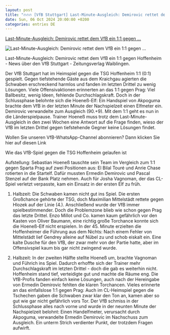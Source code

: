 ```yaml
---
layout: post
title: "🔥🔥🔥 [VfB Stuttgart] Last-Minute-Ausgleich: Demirovic rettet dem VfB ein 1:1 gegen ..."
date: Sun, 06 Oct 2024 20:00:00 +0200
categories: entries DE
---
```

[Last-Minute-Ausgleich: Demirovic rettet dem VfB ein 1:1 gegen ...](https://www.zvw.de/vfb-stuttgart/last-minute-ausgleich-demirovic-rettet-dem-vfb-ein-11-gegen-hoffenheim_arid-873866)

![Last-Minute-Ausgleich: Demirovic rettet dem VfB ein 1:1 gegen ...](https://www.zvw.de/cms_media/module_img/6353/3176561_1_org_Bau-20241006-HB-006.jpg)

Last-Minute-Ausgleich: Demirovic rettet dem VfB ein 1:1 gegen Hoffenheim - News über den VfB Stuttgart - Zeitungsverlag Waiblingen.

Der VfB Stuttgart hat im Heimspiel gegen die TSG Hoffenheim 1:1 (0:1) gespielt. Gegen tiefstehende Gäste aus dem Kraichgau agierten die Schwaben erschreckend harmlos und fanden im letzten Drittel zu wenig Lösungen. Viele Offensivaktionen erinnerten an das 1:1 gegen Prag: Viel Ballbesitz, wenig Ideen, fehlende Durchschlagskraft. Doch in der Schlussphase belohnte sich die Hoeneß-Elf: Ein Handspiel von Akpoguma brachte dem VfB in der letzten Minute der Nachspielzeit einen Elfmeter ein. Demirovic verwandelte zum Ausgleich (90.+9). Mit dem 1:1 geht es nun in die Länderspielpause. Trainer Hoeneß muss trotz dem Last-Minute-Ausgleich in den zwei Wochen eine Antwort auf die Frage finden, wieso der VfB im letzten Drittel gegen tiefstehende Gegner keine Lösungen findet.

Wollen Sie unseren VfB-WhatsApp-Channel abonnieren? Dann klicken Sie hier auf diesen Link

Wie das VfB-Spiel gegen die TSG Hoffenheim gelaufen ist

Aufstellung: Sebastian Hoeneß tauschte sein Team im Vergleich zum 1:1 gegen Sparta Prag auf zwei Positionen aus: El Bilal Touré und Anrie Chase rotierten in die Startelf. Dafür mussten Ermedin Demirovic und Pascal Stenzel auf der Bank Platz nehmen. Auch für Josha Vagnoman, der das CL-Spiel verletzt verpasste, kam ein Einsatz in der ersten Elf zu früh.

1. Halbzeit: Die Schwaben kamen nicht gut ins Spiel. Die ersten Großchance gehörte der TSG, doch Maximilian Mittelstädt rettete gegen Hlozek auf der Linie (4.). Anschließend wurde der VfB immer spielbestimmender. Doch die Problemzone blieb wie schon gegen Prag das letzte Drittel. Enzo Millot und Co. kamen kaum gefährlich vor den Kasten von Oliver Baumann, eine richtig große Torchance konnte sich die Hoeneß-Elf nicht erspielen. In der 45. Minute erzielten die Hoffenheimer die Führung aus dem Nichts: Nach einem Fehler von Mittelstädt lief Gendrey alleine auf Nübel zu und schob eiskalt ein. Eine kalte Dusche für den VfB, der zwar mehr von der Partie hatte, aber im Offensivspiel kaum bis gar nicht zwingend wurde.

2. Halbzeit: In der zweiten Hälfte stellte Hoeneß um, brachte Vagnoman und Führich ins Spiel. Dadurch erhoffte sich der Trainer mehr Durchschlagskraft im letzten Drittel - doch die gab es weiterhin nicht. Hoffenheim stand tief, verteidigte gut und machte die Räume eng. Die VfB-Profis fanden einfach keine Lösungen, auch nach der Hereingabe von Ermedin Demirovic fehlten die klaren Torchancen. Vieles erinnerte an das einfallslose 1:1 gegen Prag: Auch im CL-Heimspiel gegen die Tschechen gaben die Schwaben zwar klar den Ton an, kamen aber so gut wie gar nicht gefährlich vors Tor. Der VfB schmiss in der Schlussphase alles nach vorne und wurde in der neunten Minute der Nachspielzeit belohnt: Einen Handelfmeter, verursacht durch Akpoguma, verwandelte Ermedin Demirovic im Nachschuss zum Ausgleich. Ein unterm Strich verdienter Punkt, der trotzdem Fragen aufwirft.

